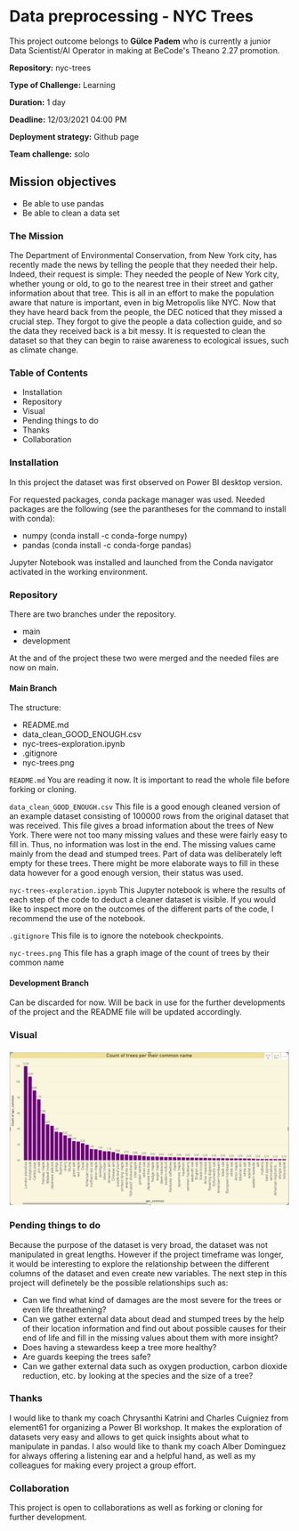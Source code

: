 # Data preprocessing - NYC Trees

This project outcome belongs to **Gülce Padem** who is currently a junior Data Scientist/AI Operator in making at BeCode's Theano 2.27 promotion.

**Repository:** nyc-trees

**Type of Challenge:** Learning

**Duration:** 1 day

**Deadline:** 12/03/2021 04:00 PM

**Deployment strategy:** Github page

**Team challenge:** solo

## Mission objectives

* Be able to use pandas
* Be able to clean a data set

### The Mission

The Department of Environmental Conservation, from New York city, has recently made the news by telling the people that they needed their help. Indeed, their request is simple: They needed the people of New York city, whether young or old, to go to the nearest tree in their street and gather information about that tree. This is all in an effort to make the population aware that nature is important, even in big Metropolis like NYC. Now that they have heard back from the people, the DEC noticed that they missed a crucial step. They forgot to give the people a data collection guide, and so the data they received back is a bit messy. It is requested to clean the dataset so that they can begin to raise awareness to ecological issues, such as climate change.

### Table of Contents

* Installation
* Repository
* Visual
* Pending things to do
* Thanks
* Collaboration

### Installation

In this project the dataset was first observed on Power BI desktop version.

For requested packages, conda package manager was used. Needed packages are the following (see the parantheses for the command to install with conda):

* numpy (conda install -c conda-forge numpy)
* pandas (conda install -c conda-forge pandas)

Jupyter Notebook was installed and launched from the Conda navigator activated in the working environment.

### Repository

There are two branches under the repository.

* main
* development

At the and of the project these two were merged and the needed files are now on main.

#### Main Branch

The structure:

* README.md
* data_clean_GOOD_ENOUGH.csv
* nyc-trees-exploration.ipynb
* .gitignore
* nyc-trees.png

`README.md`
You are reading it now. It is important to read the whole file before forking or cloning.

`data_clean_GOOD_ENOUGH.csv`
This file is a good enough cleaned version of an example dataset consisting of 100000 rows from the original dataset that was received. This file gives a broad information about the trees of New York. There were not too many missing values and these were fairly easy to fill in. Thus, no information was lost in the end. The missing values came mainly from the dead and stumped trees. Part of data was deliberately left empty for these trees. There might be more elaborate ways to fill in these data however for a good enough version, their status was used.

`nyc-trees-exploration.ipynb`
This Jupyter notebook is where the results of each step of the code to deduct a cleaner dataset is visible. If you would like to inspect more on the outcomes of the different parts of the code, I recommend the use of the notebook.

`.gitignore`
This file is to ignore the notebook checkpoints.

`nyc-trees.png`
This file has a graph image of the count of trees by their common name

#### Development Branch

Can be discarded for now. Will be back in use for the further developments of the project and the README file will be updated accordingly.

### Visual

![Count of trees by their common name](image/nyc-trees.PNG)

### Pending things to do

Because the purpose of the dataset is very broad, the dataset was not manipulated in great lengths. However if the project timeframe was longer, it would be interesting to explore the relationship between the different columns of the dataset and even create new variables. The next step in this project will definetely be the possible relationships such as:

* Can we find what kind of damages are the most severe for the trees or even life threathening?
* Can we gather external data about dead and stumped trees by the help of their location information and find out about possible causes for their end of life and fill in the missing values about them with more insight?
* Does having a stewardess keep a tree more healthy?
* Are guards keeping the trees safe?
* Can we gather external data such as oxygen production, carbon dioxide reduction, etc. by looking at the species and the size of a tree?

### Thanks

I would like to thank my coach Chrysanthi Katrini and Charles Cuigniez from element61 for organizing a Power BI workshop. It makes the exploration of datasets very easy and allows to get quick insights about what to manipulate in pandas. I also would like to thank my coach Alber Dominguez for always offering a listening ear and a helpful hand, as well as my colleagues for making every project a group effort.

### Collaboration

This project is open to collaborations as well as forking or cloning for further development.
